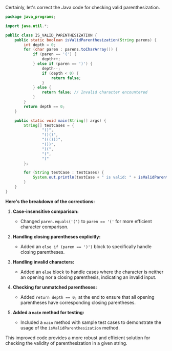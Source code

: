 Certainly, let's correct the Java code for checking valid parenthesization.

```java
package java_programs;

import java.util.*;

public class IS_VALID_PARENTHESIZATION {
    public static boolean isValidParenthesization(String parens) { 
        int depth = 0; 
        for (char paren : parens.toCharArray()) { 
            if (paren == '(') { 
                depth++; 
            } else if (paren == ')') { 
                depth--; 
                if (depth < 0) { 
                    return false; 
                } 
            } else { 
                return false; // Invalid character encountered 
            } 
        }
        return depth == 0; 
    }

    public static void main(String[] args) {
        String[] testCases = {
                "()",
                "()()",
                "((()))",
                "())",
                ")(",
                "(",
                ")"
        };

        for (String testCase : testCases) {
            System.out.println(testCase + " is valid: " + isValidParenthesization(testCase));
        }
    }
}
```

**Here's the breakdown of the corrections:**

1. **Case-insensitive comparison:**
   - Changed `paren.equals('(')` to `paren == '('` for more efficient character comparison.

2. **Handling closing parentheses explicitly:**
   - Added an `else if (paren == ')')` block to specifically handle closing parentheses.

3. **Handling invalid characters:**
   - Added an `else` block to handle cases where the character is neither an opening nor a closing parenthesis, indicating an invalid input.

4. **Checking for unmatched parentheses:**
   - Added `return depth == 0;` at the end to ensure that all opening parentheses have corresponding closing parentheses.

5. **Added a `main` method for testing:**
   - Included a `main` method with sample test cases to demonstrate the usage of the `isValidParenthesization` method.

This improved code provides a more robust and efficient solution for checking the validity of parenthesization in a given string.
